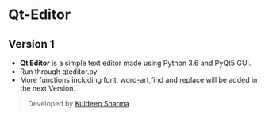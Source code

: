 # Qt-Editor
## Version 1
- **Qt Editor** is a simple text editor made using Python 3.6 and PyQt5 GUI.
- Run through qteditor.py
- More functions including font, word-art,find and replace will be added in the next Version.
> Developed by [Kuldeep Sharma](https://github.com/SoleCodr)
